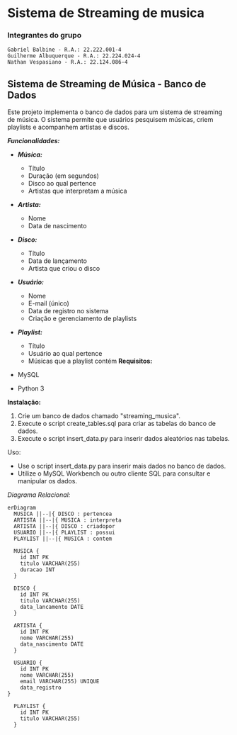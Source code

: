 # Sistema de Streaming de musica

### Integrantes do grupo

``` 
Gabriel Balbine - R.A.: 22.222.001-4
Guilherme Albuquerque - R.A.: 22.224.024-4
Nathan Vespasiano - R.A.: 22.124.086-4
```

## Sistema de Streaming de Música - Banco de Dados

Este projeto implementa o banco de dados para um sistema de streaming de música. O sistema permite que usuários pesquisem músicas, criem playlists e acompanhem artistas e discos.

***Funcionalidades:***

* ***Música:***
    * Título
    * Duração (em segundos)
    * Disco ao qual pertence
    * Artistas que interpretam a música
* ***Artista:***
    * Nome
    * Data de nascimento
* ***Disco:***
    * Título
    * Data de lançamento
    * Artista que criou o disco
* ***Usuário:***
    * Nome
    * E-mail (único)
    * Data de registro no sistema
    * Criação e gerenciamento de playlists
* ***Playlist:***
    * Título
    * Usuário ao qual pertence
    * Músicas que a playlist contém
**Requisitos:**

* MySQL
* Python 3

**Instalação:**

1. Crie um banco de dados chamado "streaming_musica".
2. Execute o script  create_tables.sql  para criar as tabelas do banco de dados.
3. Execute o script  insert_data.py  para inserir dados aleatórios nas tabelas.

Uso:

* Use o script insert_data.py para inserir mais dados no banco de dados.
* Utilize o MySQL Workbench ou outro cliente SQL para consultar e manipular os dados.

*Diagrama Relacional:*

```mermaid
erDiagram
  MUSICA ||--|{ DISCO : pertencea
  ARTISTA ||--|{ MUSICA : interpreta
  ARTISTA ||--|{ DISCO : criadopor
  USUARIO ||--|{ PLAYLIST : possui
  PLAYLIST ||--|{ MUSICA : contem

  MUSICA {
    id INT PK
    titulo VARCHAR(255)
    duracao INT
  }

  DISCO {
    id INT PK
    titulo VARCHAR(255)
    data_lancamento DATE
  }

  ARTISTA {
    id INT PK
    nome VARCHAR(255)
    data_nascimento DATE
  }

  USUARIO {
    id INT PK
    nome VARCHAR(255)
    email VARCHAR(255) UNIQUE
    data_registro  
}

  PLAYLIST {
    id INT PK
    titulo VARCHAR(255)
  }
```

